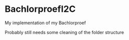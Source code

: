 # BachlorproefI2C
 My implementation of my Bachlorproef

Probably still needs some cleaning of the folder structure